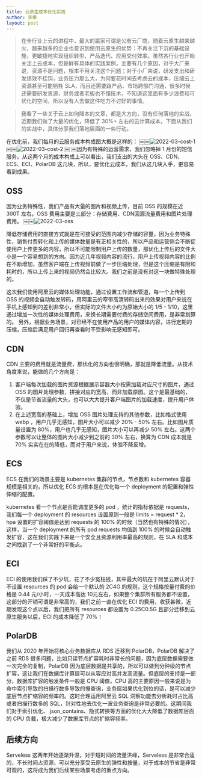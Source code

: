 ```yaml
---
title: 云原生成本优化实践
author: 李攀
layout: post
---
```


> 在全行业上云的进程中，最大的赢家可谓是公有云厂商，随着云原生越来越火，越来越多的企业也意识到使用云原生的优势：不再关注下沉的基础设施，更敏捷地实现组织转型、产品迭代、应用交付效率。虽然各行业也开始关注上云成本，但是鲜有具体的实践案例，主要有几个原因，对于大厂来说，资源不是问题，根本不用关注这个问题；对于小厂来说，研发支出和研发绩效不挂钩，业务压力那么大，为何要花时间去考虑云的成本，压缩云上资源甚至可能牺牲 SLA，而且还需要跟产品、市场跨部门沟通，很多时候还需要研发资源，财务或者老板也不懂技术，不知道这里面有多少浪费和可优化的空间，所以没有人去做这件吃力不讨好的事情。

> 我看了一些关于云上如何降本的文章，都是大方向，没有任何落地的实战，近期我们做了大量的优化，降低了 30%+ 左右的云计算成本，下面从我们的实战中，具体分享我们落地层面的一些行动。

在优化前，我们每月的云服务成本构成图大概是这样的：
￼￼![2022-03-cost-1](https://lipan.me/img/2022-03-cost-1.png)
￼￼![2022-03-cost-2](https://lipan.me/img/2022-03-cost-2.png)
￼
￼因为有特殊的运营需求，我们忽略掉 1 月份的短信服务。从这两个月的成本构成上可以看出，我们支出的大头在 OSS、CDN、ECS、ECI、PolarDB 这几块，所以，要优化云成本，我们从这几块入手，更容易看到成果。

## OSS
因为业务特殊性，我们产品有大量的图片和视频上传，目前 OSS 的规模在近 300T 左右。OSS 费用主要是三部分：存储费用、CDN回源流量费用和图片处理费用。
￼￼![2022-03-oss](https://lipan.me/img/2022-03-oss.png)

降低存储费用的直接方式就是在可接受的范围内减少存储的容量，因为业务特殊性，销售付费转化和上传的媒体数量是有正相关性的，所以产品和运营侧会不断促使用户上传更多的内容，所以不可能限制用户上传的数量，那优化上传后的文件大小是一个容易想到的方向。因为近几年视频内容的流行，用户上传视频内容的比例在不断增加，虽然客户端在上传视频前做了一步压缩处理，但是这个压缩是有限和耗时的，所以上传上来的视频仍然会比较大。我们之前是没有对这一块做特殊处理的。

这次我们使用阿里云的媒体处理功能，通过设置工作流和管道，每一个上传到 OSS 的视频会自动触发转码，用阿里云的窄带高清转码出来的效果对用户来说在手机上感知到的差别非常小，但实际的文件大小约为原始大小的 1/5 - 1/10，这里通过增加一次性的媒体处理费用，来换长期需要付费的存储空间费用，是非常划算的。
另外，根据业务场景，对已经不在使用产品的用户的媒体内容，进行定期的压缩，压缩后满足用户回归再查看时不受影响无感知即可。

## CDN
CDN 主要的费用就是流量费，那优化的方向也很明确，那就是降低流量。从技术角度来说，能做的几个方向是：

1. 客户端每次加载的图片资源根据展示容器大小按需加载对应尺寸的图片，通过 OSS 的图片处理参数，拼接对应的宽高，而非加载原图。这个是最基础的，不仅是节省流量的大头，也可以大大提升客户端图片的加载速度，提升用户体验。
2. 在上述宽高的基础上，增加 OSS 图片处理支持的其他参数，比如格式使用 webp ，用户几乎无感知，图片大小可以减少 20% - 50% 左右。比如图片质量设置为 80%，用户也几乎无感知，图片大小可以再减少 50% 左右。这两个参数可以让整体的图片大小减少到之前的 30% 左右，换算为 CDN 成本就是 70% 实实在在的降低，而对于用户来说，体验不降反增。

## ECS
ECS 在我们的场景主要是 kubernetes 集群的节点，节点数和 kubernetes 容器规模是相关的，所以优化 ECS 的根本是在优化每一个 deployment 的配置和弹性伸缩的配置。

kubernetes 看一个节点是否能调度更多的 pod ，统计的指标依据是 requests，我们每一个 deployment 的 resources 设置原则一般是 limits = request * 2，hpa 设置的扩容阈值是达到 requests 的 100% 的时候（当然也有特殊的情况），这样，当一个  deployment 的所有 pod requests 均值到 100% 的时候会自动触发扩容，这在我们实践下来是一个安全且资源利用率最高的规则，在 SLA 和成本之间找到了一个非常好的平衡点。

## ECI
ECI 的使用我们踩了不少坑，花了不少冤枉钱，其中最大的坑在于阿里云默认对于不设置 resources 的 pod 会给一个默认的 2C4G 的规则，这个规格按量付费的价格是 0.44 元/小时，一天成本高达 10元左右，如果整个集群所有服务都不设置，这部分的开销可谓是非常高的，我们之前一直在优化 ECI 的费用，收获甚微，近期发现这个点以后，我们把所有 resources 都设置为 0.25C0.5G 且部分迁移到云原生服务以后，ECI 的成本降低了 70%！

## PolarDB
我们从 2020 年开始将核心业务数据库从 RDS 迁移到 PolarDB，PolarDB 解决了之前 RDS 很多问题，比如只读节点扩容耗时非常长的问题，因为底层数据需要做一次完全的复制，PolarDB 因为底层数据是共享的，所以可以做到分钟级的节点扩容，这让我们在数据库计算层可以从容应对高并发高流量。但底层的支持是一部分，数据库扩容的触发条件一般是 CPU 阈值，CPU 高的主要原因一般来说是为命中索引导致的扫描行数多导致的慢查询，业务层如果优化到位的话，是可以减少底层节点扩缩容的频率的。这时合理运用阿里云 SQL 洞察功能去分析耗时占比高或者扫描行数多的 SQL，针对性地去优化一波业务查询是非常必要的。这期间我们对于索引优化、 json_contains、隐式转换等方面的优化大大降低了数据库层面的 CPU 负载，极大减少了数据库节点的扩缩容频率。

## 后续方向 
Serveless 这两年开始逐渐升温，对于短时间的流量洪峰，Serveless 是非常合适的，不长时间占资源，可以充分享受云原生的弹性和按量，对于成本的节省是非常可观的，这将成为我们后续某些场景考虑的重点方向。
